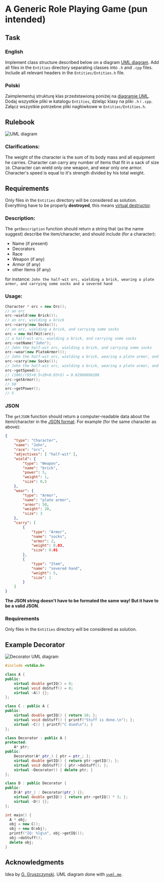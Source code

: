 # A Generic Role Playing Game (pun intended)

## Task
### English
Implement class structure described below on a diagram [UML diagram](https://en.wikipedia.org/wiki/Unified_Modeling_Language).
Add all files in the `Entities` directory separating classes into `.h` and `.cpp` files.
Include all relevant headers in the `Entities/Entities.h` file.

### Polski
Zaimplementuj strukturę klas przedstawioną poniżej na [diagramie UML](https://pl.wikipedia.org/wiki/Unified_Modeling_Language).
Dodaj wszystkie pliki w katalogu `Entities`, dzieląc klasy na pliki `.h` i `.cpp`.
Załącz wszystkie potrzebne pliki nagłówkowe w `Entities/Entities.h`.

## Rulebook
![UML diagram](uml.png)

### Clarifications:
The weight of the character is the sum of its body mass and all equipment he carries.
Character can carry any number of items that fit in a sack of size `10`.
Character can wield only one weapon, and wear only one armor.
Character's speed is equal to it's strength divided by his total weight.

## Requirements

Only files in the `Entities` directory will be considered as solution.
Everything have to be properly **destroyed**, this means [virtual destructor](https://www.geeksforgeeks.org/virtual-destructor/).

### Description:
The `getDescription` function should return a string that (as the name suggest) describe the item/character, and should include (for a character):
- Name (if present)
- Decorators
- Race
- Weapon (if any)
- Armor (if any)
- other Items (if any)

for instance:
`John the half-wit orc, wielding a brick, wearing a plate armor, and carrying some socks and a severed hand`

### Usage:
```c++
Character * orc = new Orc();
// an orc
orc->wield(new Brick());
// an orc, wielding a brick
orc->carry(new Socks());
// an orc, wielding a brick, and carrying some socks
orc = new HalfWit(orc);
// a half-wit orc, wielding a brick, and carrying some socks
orc->setName("John");
// John the half-wit orc, wielding a brick, and carrying some socks
orc->wear(new PlateArmor());
// John the half-wit orc, wielding a brick, wearing a plate armor, and carrying some socks
orc->carry(new Socks());
// John the half-wit orc, wielding a brick, wearing a plate armor, and carrying some socks and a severed hand
orc->getSpeed();
// (100)/(95+0.5+20+0.03+5) = 0.82966896208
orc->getArmor();
// 50
orc->getPower();
// 5
```

### JSON
The `getJSON` function should return a computer-readable data about the item/character in the [JSON format](https://en.wikipedia.org/wiki/JSON). For example (for the same character as above):
```json
{
	"type": "Character",
	"name": "John",
	"race": "orc",
	"adjectives": [ "half-wit" ],
	"wield": {
		"type": "Weapon",
		"name": "brick",
		"power": 5,
		"weight": 1,
		"size": 0.5
	},
	"wear": {
		"type": "Armor",
		"name": "plate armor",
		"armor": 50,
		"weight": 20,
		"size": 3
	},
	"carry": [
		{
			"type": "Armor",
			"name": "socks",
			"armor": 2,
			"weight": 0.03,
			"size": 0.01
		},
		{
			"type": "Item",
			"name": "severed hand",
			"weight": 5,
			"size": 1
		}
	]
}
```
**The JSON string doesn't have to be formated the same way! But it have to be a valid JSON.**

### Requirements

Only files in the `Entities` directory will be considered as solution.

## Example Decorator

![Decorator UML diagram](dec_uml.png)

```c++
#include <stdio.h>

class A {
public:
	virtual double getIQ() = 0;
	virtual void doStuff() = 0;
	virtual ~A() {};
};

class C : public A {
public:
	virtual double getIQ() { return 10; };
	virtual void doStuff() { printf("Stuff is done.\n"); };
	virtual ~C() { printf("C died\n"); }
};

class Decorator : public A {
protected:
	A* ptr;
public:
	Decorator(A* ptr_) { ptr = ptr_; };
	virtual double getIQ() { return ptr->getIQ(); };
	virtual void doStuff() { ptr->doStuff(); };
	virtual ~Decorator() { delete ptr; }
};

class D : public Decorator {
public:
	D(A* ptr_) : Decorator(ptr_) {};
	virtual double getIQ() { return ptr->getIQ() * 3; };
	virtual ~D() {};
};

int main() {
  A * obj;
  obj = new C();
  obj = new D(obj);
  printf("IQ: %lg\n", obj->getIQ());
  obj->doStuff();
  delete obj;
}
```

## Acknowledgments

Idea by [G. Gruszczynski](https://github.com/ggruszczynski). UML diagram done with [`yuml.me`](https://yuml.me/).
